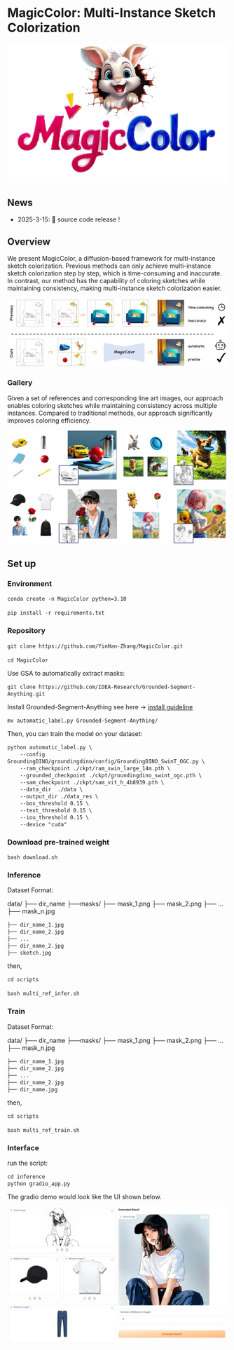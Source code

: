 # MagicColor: Multi-Instance Sketch Colorization
![](./asset/logo.png)

## News

- 2025-3-15: 🎊 source code release !

## Overview
We present MagicColor, a diffusion-based framework for multi-instance sketch colorization. Previous methods can only achieve multi-instance sketch colorization step by step, which is time-consuming and inaccurate. In contrast, our method has the capability of coloring sketches while maintaining consistency, making multi-instance sketch colorization easier.

![](./asset/intro.jpg)

### Gallery
Given a set of references and corresponding line art images, our approach enables coloring sketches while maintaining consistency across multiple instances. Compared to traditional methods, our approach significantly improves coloring efficiency.

![](./asset/teaser.jpg)


## Set up

### Environment

    conda create -n MagicColor python=3.10  

    pip install -r requirements.txt

### Repository

    git clone https://github.com/YinHan-Zhang/MagicColor.git
    
    cd MagicColor

Use GSA to automatically extract masks:

    git clone https://github.com/IDEA-Research/Grounded-Segment-Anything.git

Install Grounded-Segment-Anything see here -> [install guideline](https://github.com/IDEA-Research/Grounded-Segment-Anything)

    mv automatic_label.py Grounded-Segment-Anything/

Then, you can train the model on your dataset:

    python automatic_label.py \
        --config GroundingDINO/groundingdino/config/GroundingDINO_SwinT_OGC.py \
        --ram_checkpoint ./ckpt/ram_swin_large_14m.pth \
        --grounded_checkpoint ./ckpt/groundingdino_swint_ogc.pth \
        --sam_checkpoint ./ckpt/sam_vit_h_4b8939.pth \
        --data_dir  ./data \
        --output_dir ./data_res \
        --box_threshold 0.15 \
        --text_threshold 0.15 \
        --iou_threshold 0.15 \
        --device "cuda"

### Download pre-trained weight

    bash download.sh

### Inference
Dataset Format:

data/
├── dir_name
    ├──masks/
        ├── mask_1.png
        ├── mask_2.png
        ├── ...
        ├── mask_n.jpg

    ├── dir_name_1.jpg
    ├── dir_name_2.jpg
    ├── ...
    ├── dir_name_2.jpg
    ├── sketch.jpg

then,

    cd scripts
    
    bash multi_ref_infer.sh

### Train
Dataset Format:

data/
├── dir_name
    ├──masks/
        ├── mask_1.png
        ├── mask_2.png
        ├── ...
        ├── mask_n.jpg

    ├── dir_name_1.jpg
    ├── dir_name_2.jpg
    ├── ...
    ├── dir_name_2.jpg
    ├── dir_name.jpg

then,

    cd scripts

    bash multi_ref_train.sh


### Interface
run the script:
 
    cd inference
    python gradio_app.py

The gradio demo would look like the UI shown below.

![](./asset/UI.jpg)
